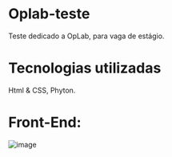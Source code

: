 # Oplab-teste

Teste dedicado a OpLab, para vaga de estágio.

# Tecnologias utilizadas

Html & CSS, Phyton.

# Front-End:

![image](https://github.com/Samuel-A-Santos/Oplab-teste/assets/117104826/52cdc195-dfaf-4f34-b0f5-95823e582d07)

